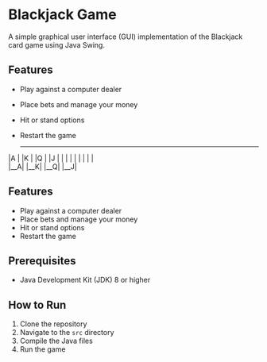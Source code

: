 # Blackjack Game

A simple graphical user interface (GUI) implementation of the Blackjack card game using Java Swing.

  ## Features
- Play against a computer dealer
- Place bets and manage your money
- Hit or stand options
- Restart the game

  ___     ___     ___     ___  
 |A  |   |K  |   |Q  |   |J  | 
 |   |   |   |   |   |   |   |  
 |__A|   |__K|   |__Q|   |__J|  

## Features
- Play against a computer dealer
- Place bets and manage your money
- Hit or stand options
- Restart the game

## Prerequisites

- Java Development Kit (JDK) 8 or higher

## How to Run
1. Clone the repository
2. Navigate to the `src` directory
3. Compile the Java files
4. Run the game
